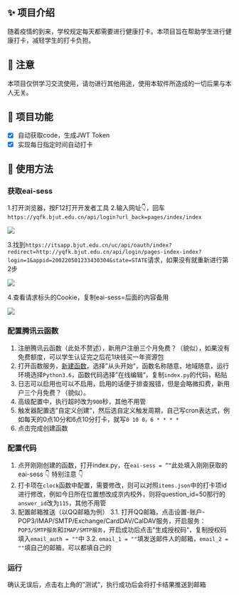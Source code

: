 ## ✨ 项目介绍
随着疫情的到来，学校规定每天都需要进行健康打卡。本项目旨在帮助学生进行健康打卡，减轻学生的打卡负担。
## 📢 注意
本项目仅供学习交流使用，请勿进行其他用途，使用本软件所造成的一切后果与本人无关。
## 🎄 项目功能
* [x] 自动获取code，生成JWT Token
* [x] 实现每日指定时间自动打卡
  
## 🔔 使用方法
### 获取eai-sess
1.打开浏览器，按F12打开开发者工具
2.输入网址👇，回车
`https://yqfk.bjut.edu.cn/api/login?url_back=pages/index/index`

![](https://zwhy-1310134253.cos.ap-beijing.myqcloud.com/clock1.jpg)

3.找到`https://itsapp.bjut.edu.cn/uc/api/oauth/index?redirect=http://yqfk.bjut.edu.cn/api/login/pages-index-index?login=1&appid=200220501233430304&state=STATE`请求，如果没有就重新进行第2步

![](https://zwhy-1310134253.cos.ap-beijing.myqcloud.com/clock2.jpg)

4.查看请求标头的Cookie，复制eai-sess=后面的内容备用

![](https://zwhy-1310134253.cos.ap-beijing.myqcloud.com/clock3.jpg)

### 配置腾讯云函数
1. 注册腾讯云函数（此处不赘述），新用户注册三个月免费？（貌似），如果没有免费额度，可以学生认证完之后花1块钱买一年资源包
2. 打开函数服务，[新建函数](https://console.cloud.tencent.com/scf/list-create?rid=1&ns=default&createType=empty)，选择”从头开始“，函数名称随意，地域随意，运行环境选择`Python3.6`，函数代码选择”在线编辑“，复制`index.py`的代码，粘贴
3. 日志可以启用也可以不启用，启用的话便于排查报错，但是会略微扣费，新用户三个月免费？（貌似）。
4. 高级配置中，执行超时改为`900`秒，其他不用管
5. 触发器配置选”自定义创建“，然后选自定义触发周期，自己写cron表达式，例如每天的0点10分和6点10分打卡，就写`0 10 0，6 * * * *`
6. 点击完成创建函数

### 配置代码
1. 点开刚刚创建的函数，打开index.py，在`eai-sess = ”“`此处填入刚刚获取的eai-sess
👇 特别注意 👇
2. 打卡项在`clock`函数中配置，需要修改，则可以对照`items.json`中的打卡项id进行修改，例如今日所在位置想改成京内校外，则将question_id=50那行的`answer_id`改为`115`，其他不用管
3. 配置邮箱推送（以QQ邮箱为例）
3.1. 打开QQ邮箱，点击设置-账户-POP3/IMAP/SMTP/Exchange/CardDAV/CalDAV服务，开启服务：`POP3/SMTP服务`和`IMAP/SMTP服务`，开启成功后点击”生成授权码“，复制授权码填入`email_auth = ""`中
3.2. `email_1 = ""`填发送邮件人的邮箱，`email_2 = ""`填自己的邮箱，可以都填自己的

### 运行
确认无误后，点击右上角的”测试“，执行成功后会将打卡结果推送到邮箱
